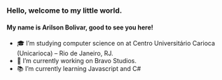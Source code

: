 ### Hello, welcome to my little world.

#### My name is Arilson Bolivar, good to see you here!

- 🎓 I’m studying computer science on at Centro Universitário Carioca (Unicarioca) – Rio de Janeiro, RJ.
- 🔭 I’m currently working on Bravo Studios.
- 📚 I’m currently learning Javascript and C#

